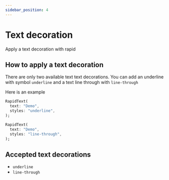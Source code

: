 ```yaml
---
sidebar_position: 4
---
```


# Text decoration

Apply a text decoration with rapid

## How to apply a text decoration

There are only two available text text decorations. You can add an underline with symbol `underline` and a text line through with `line-through`

Here is an example

```dart
RapidText(
  text: "Demo",
  styles: "underline",
);

RapidText(
  text: "Demo",
  styles: "line-through",
);
```

## Accepted text decorations

* `underline`
* `line-through`
